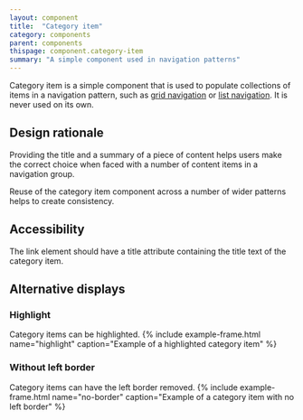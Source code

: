 ```yaml
---
layout: component
title:  "Category item"
category: components
parent: components
thispage: component.category-item
summary: "A simple component used in navigation patterns"
---
```


Category item is a simple component that is used to populate collections of items in a navigation pattern, such as [grid navigation](/patterns/grid-navigation) or [list navigation](/patterns/list-navigation). It is never used on its own.

## Design rationale

Providing the title and a summary of a piece of content helps users make the correct choice when faced with a number of content items in a navigation group.

Reuse of the category item component across a number of wider patterns helps to create consistency.

## Accessibility

The link element should have a title attribute containing the title text of the category item.

## Alternative displays

### Highlight
Category items can be highlighted.
{% include example-frame.html name="highlight" caption="Example of a highlighted category item" %}

### Without left border
Category items can have the left border removed.
{% include example-frame.html name="no-border" caption="Example of a category item with no left border" %}
